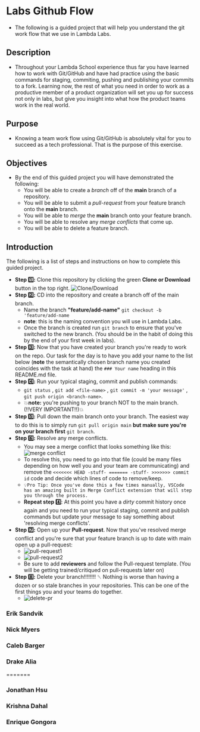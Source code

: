 # Labs Github Flow

-  The following is a guided project that will help you understand the git work
   flow that we use in Lambda Labs.

## Description

-  Throughout your Lambda School experience thus far you have learned how to
   work with Git/GitHub and have had practice using the basic commands for
   staging, commiting, pushing and publishing your commits to a fork. Learning
   now, the rest of what you need in order to work as a productive member of a
   product organization will set you up for success not only in labs, but give
   you insight into what how the product teams work in the real world.

## Purpose

-  Knowing a team work flow using Git/GitHub is absolutely vital for you to
   succeed as a tech professional. That is the purpose of this exercise.

## Objectives

-  By the end of this guided project you will have demonstrated the following:
   -  You will be able to create a _branch_ off of the **main** branch of a
      repository.
   -  You will be able to submit a _pull-request_ from your feature branch onto
      the **main** branch.
   -  You will be able to _merge_ the **main** branch onto your feature branch.
   -  You will be able to resolve any _merge conflicts_ that come up.
   -  You will be able to delete a feature branch.

## Introduction

The following is a list of steps and instructions on how to complete this guided
project.

-  **Step 1️⃣:** Clone this repository by clicking the green **Clone or
   Download** button in the top right.
   ![Clone/Download](https://tk-assets.lambdaschool.com/054e5ad4-75cd-4b98-b929-7bf453bc8263_ScreenShot2020-04-13at7.31.05AM.png)
-  **Step 2️⃣:** CD into the repository and create a branch off of the main
   branch.
   -  Name the branch **"feature/add-name"** `git checkout -b 'feature/add-name`
   -  **note**: this is the naming convention you will use in Lambda Labs.
   -  Once the branch is created run `git branch` to ensure that you've switched
      to the new branch. (You should be in the habit of doing this by the end of
      your first week in labs).
-  **Step 3️⃣:** Now that you have created your branch you're ready to work on
   the repo. Our task for the day is to have you add your name to the list below
   (**note** the semantically chosen branch name you created coincides with the
   task at hand) the `### Your name` heading in this README.md file.
-  **Step 4️⃣:** Run your typical staging, commit and publish commands:
   -  `git status` , `git add <file-name>` , `git commit -m 'your message'` ,
      `git push origin <branch-name>`.
   -  💥**note:** you're pushing to your branch NOT to the main branch. (!!VERY
      IMPORTANT!!)💥
-  **Step 5️⃣:** Pull down the main branch onto your branch. The easiest way to
   do this is to simply run `git pull origin main` **but make sure you're on
   your branch first** `git branch`.
-  **Step 6️⃣:** Resolve any merge conflicts.
   -  You may see a merge conflict that looks something like this:
      ![merge conflict](https://tk-assets.lambdaschool.com/dd45683f-788d-4bd9-832e-ed901151615f_ScreenShot2020-04-13at8.38.36AM.png)
   -  To resolve this, you need to go into that file (could be many files
      depending on how well you and your team are communicating) and remove the
      `<<<<<<< HEAD -stuff- ======= -stuff- >>>>>>> commit id` code and decide
      which lines of code to remove/keep.
   -  `💡Pro Tip: Once you've done this a few times manually, VSCode has an amazing built in Merge Conflict extension that will step you through the process.`
   -  **Repeat step 4️⃣**: At this point you have a _dirty_ commit history once
      again and you need to run your typical staging, commit and publish
      commands but update your message to say something about 'resolving merge
      conflicts'.
-  **Step 7️⃣:** Open up your **Pull-request**. Now that you've resolved merge
   conflict and you're sure that your feature branch is up to date with main
   open up a pull-request:
   -  ![pull-request1](https://tk-assets.lambdaschool.com/f7b3593f-00ab-4de6-a988-6afac8b49b25_ScreenShot2020-04-13at9.19.33AM.png)
   -  ![pull-request2](https://tk-assets.lambdaschool.com/476e30e8-031a-43dd-9a75-bfec86b9b301_ScreenShot2020-04-13at9.19.49AM.png)
   -  Be sure to add **reviewers** and follow the Pull-request template. (You
      will be getting trained/critiqued on pull-requests later on)
-  **Step 8️⃣:** Delete your branch!!!!!!!! ␡ Nothing is worse than having a
   dozen or so stale branches in your repositories. This can be one of the first
   things you and your teams do together.
   -  ![delete-pr](https://tk-assets.lambdaschool.com/b3f929ad-a295-4b70-81c3-3e28890188d5_ScreenShot2020-04-13at9.25.26AM.png)

### Erik Sandvik
### Nick Myers
### Caleb Barger
### Drake Alia


=======
### Jonathan Hsu 
### Krishna Dahal
### Enrique Gongora

